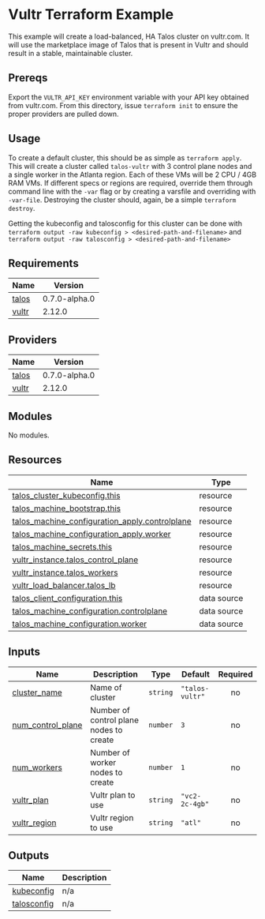 # Vultr Terraform Example

This example will create a load-balanced, HA Talos cluster on vultr.com.
It will use the marketplace image of Talos that is present in Vultr and should result in a stable, maintainable cluster.

## Prereqs

Export the `VULTR_API_KEY` environment variable with your API key obtained from vultr.com.
From this directory, issue `terraform init` to ensure the proper providers are pulled down.

## Usage

To create a default cluster, this should be as simple as `terraform apply`.
This will create a cluster called `talos-vultr` with 3 control plane nodes and a single worker in the Atlanta region.
Each of these VMs will be 2 CPU / 4GB RAM VMs.
If different specs or regions are required, override them through command line with the `-var` flag or by creating a varsfile and overriding with `-var-file`.
Destroying the cluster should, again, be a simple `terraform destroy`.

Getting the kubeconfig and talosconfig for this cluster can be done with `terraform output -raw kubeconfig > <desired-path-and-filename>` and `terraform output -raw talosconfig > <desired-path-and-filename>`
<!-- BEGIN_TF_DOCS -->
## Requirements

| Name | Version |
|------|---------|
| <a name="requirement_talos"></a> [talos](#requirement\_talos) | 0.7.0-alpha.0 |
| <a name="requirement_vultr"></a> [vultr](#requirement\_vultr) | 2.12.0 |

## Providers

| Name | Version |
|------|---------|
| <a name="provider_talos"></a> [talos](#provider\_talos) | 0.7.0-alpha.0 |
| <a name="provider_vultr"></a> [vultr](#provider\_vultr) | 2.12.0 |

## Modules

No modules.

## Resources

| Name | Type |
|------|------|
| [talos_cluster_kubeconfig.this](https://registry.terraform.io/providers/siderolabs/talos/0.7.0-alpha.0/docs/resources/cluster_kubeconfig) | resource |
| [talos_machine_bootstrap.this](https://registry.terraform.io/providers/siderolabs/talos/0.7.0-alpha.0/docs/resources/machine_bootstrap) | resource |
| [talos_machine_configuration_apply.controlplane](https://registry.terraform.io/providers/siderolabs/talos/0.7.0-alpha.0/docs/resources/machine_configuration_apply) | resource |
| [talos_machine_configuration_apply.worker](https://registry.terraform.io/providers/siderolabs/talos/0.7.0-alpha.0/docs/resources/machine_configuration_apply) | resource |
| [talos_machine_secrets.this](https://registry.terraform.io/providers/siderolabs/talos/0.7.0-alpha.0/docs/resources/machine_secrets) | resource |
| [vultr_instance.talos_control_plane](https://registry.terraform.io/providers/vultr/vultr/2.12.0/docs/resources/instance) | resource |
| [vultr_instance.talos_workers](https://registry.terraform.io/providers/vultr/vultr/2.12.0/docs/resources/instance) | resource |
| [vultr_load_balancer.talos_lb](https://registry.terraform.io/providers/vultr/vultr/2.12.0/docs/resources/load_balancer) | resource |
| [talos_client_configuration.this](https://registry.terraform.io/providers/siderolabs/talos/0.7.0-alpha.0/docs/data-sources/client_configuration) | data source |
| [talos_machine_configuration.controlplane](https://registry.terraform.io/providers/siderolabs/talos/0.7.0-alpha.0/docs/data-sources/machine_configuration) | data source |
| [talos_machine_configuration.worker](https://registry.terraform.io/providers/siderolabs/talos/0.7.0-alpha.0/docs/data-sources/machine_configuration) | data source |

## Inputs

| Name | Description | Type | Default | Required |
|------|-------------|------|---------|:--------:|
| <a name="input_cluster_name"></a> [cluster\_name](#input\_cluster\_name) | Name of cluster | `string` | `"talos-vultr"` | no |
| <a name="input_num_control_plane"></a> [num\_control\_plane](#input\_num\_control\_plane) | Number of control plane nodes to create | `number` | `3` | no |
| <a name="input_num_workers"></a> [num\_workers](#input\_num\_workers) | Number of worker nodes to create | `number` | `1` | no |
| <a name="input_vultr_plan"></a> [vultr\_plan](#input\_vultr\_plan) | Vultr plan to use | `string` | `"vc2-2c-4gb"` | no |
| <a name="input_vultr_region"></a> [vultr\_region](#input\_vultr\_region) | Vultr region to use | `string` | `"atl"` | no |

## Outputs

| Name | Description |
|------|-------------|
| <a name="output_kubeconfig"></a> [kubeconfig](#output\_kubeconfig) | n/a |
| <a name="output_talosconfig"></a> [talosconfig](#output\_talosconfig) | n/a |
<!-- END_TF_DOCS -->